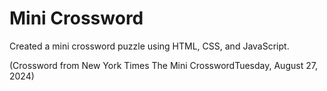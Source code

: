 # Mini Crossword

Created a mini crossword puzzle using HTML, CSS, and JavaScript.

(Crossword from New York Times The Mini CrosswordTuesday, August 27, 2024)
